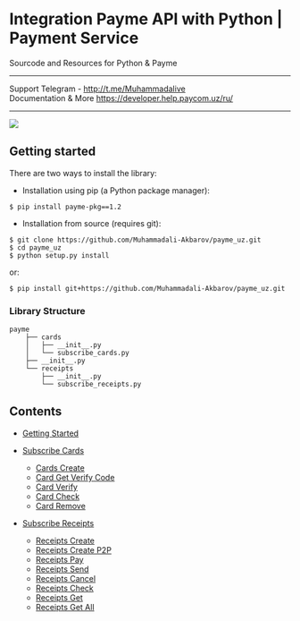 # Integration Payme API with Python | Payment Service 
Sourcode and Resources for Python & Payme <hr>
Support Telegram - http://t.me/Muhammadalive <br>
Documentation & More https://developer.help.paycom.uz/ru/
<hr>
<img src="https://is4-ssl.mzstatic.com/image/thumb/Purple116/v4/d4/29/14/d429146c-485e-d790-eb8d-1f6fdf2ec1a5/AppIcon-0-0-1x_U007emarketing-0-0-0-8-0-0-sRGB-0-0-0-GLES2_U002c0-512MB-85-220-0-0.png/1200x630wa.png">


## Getting started
There are two ways to install the library:

* Installation using pip (a Python package manager):

```
$ pip install payme-pkg==1.2
```
* Installation from source (requires git):

```
$ git clone https://github.com/Muhammadali-Akbarov/payme_uz.git
$ cd payme_uz
$ python setup.py install
```
or:
```
$ pip install git+https://github.com/Muhammadali-Akbarov/payme_uz.git
```

### Library Structure
```
payme
    ├── cards
    │   ├── __init__.py
    │   └── subscribe_cards.py
    ├── __init__.py
    └── receipts
        ├── __init__.py
        └── subscribe_receipts.py
```

## Contents

  * [Getting Started](#getting-started)
  * [Subscribe Cards](#subscribe-cards)
    * [Cards Create](#cards-create)
    * [Card Get Verify Code](#card-get-verify-code)
    * [Card Verify](#card-verify)
    * [Card Check](#card-check)
    * [Card Remove](#card-remove)
   
  * [Subscribe Receipts](#subscribe-receipts)
    * [Receipts Create](#receipts-create)
    * [Receipts Create P2P](#receipts-create-p2p)
    * [Receipts Pay](#receipts-pay)
    * [Receipts Send](#receipts-send)
    * [Receipts Cancel](#receipts-cancel)
    * [Receipts Check](#receipts-check)
    * [Receipts Get](#receipts-get)
    * [Receipts Get All ](#receipts-get-all)
